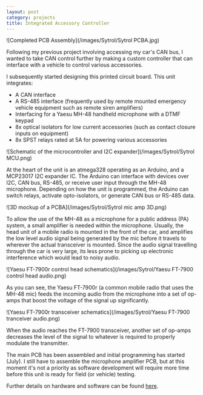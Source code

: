 ```yaml
---
layout: post
category: projects
title: Integrated Accessory Controller
---
```

![Completed PCB Assembly](/images/Sytrol/Sytrol PCBA.jpg)

Following my previous project involving accessing my car's CAN bus, I wanted to take CAN control further by making a custom controller that can interface with a vehicle to control various accessories.<!--more-->

I subsequently started designing this printed circuit board. This unit integrates:

* A CAN interface
* A RS-485 interface (frequently used  by remote mounted emergency vehicle equipment such as remote siren amplifiers)
* Interfacing for a Yaesu MH-48 handheld microphone with a DTMF keypad
* 8x optical isolators for low current accessories (such as contact closure inputs on equipment)
* 8x SPST relays rated at 5A for powering various accessories

![Schematic of the microcontroller and I2C expander](/images/Sytrol/Sytrol MCU.png)

At the heart of the unit is an atmega328 operating as an Arduino, and a MCP23017 I2C expander IC. The Arduino can interface with devices over I2C, CAN bus, RS-485, or receive user input through the MH-48 microphone. Depending on how the unit is programmed, the Arduino can switch relays, activate opto-isolators, or generate CAN bus or RS-485 data.

![3D mockup of a PCBA](/images/Sytrol/Sytrol mic amp 3D.png)

To allow the use of the MH-48 as a microphone for a public address (PA) system, a small amplifier is needed within the microphone. Usually, the head unit of a mobile radio is mounted in the front of the car, and amplifies the low level audio signal being generated by the mic before it travels to wherever the actual transceiver is mounted. Since the audio signal travelling through the car is very large, its less prone to picking up electronic interference which would lead to noisy audio.

![Yaesu FT-7900r control head schematics](/images/Sytrol/Yaesu FT-7900 control head audio.png)

As you can see, the Yaesu FT-7900r (a common mobile radio that uses the MH-48 mic) feeds the incoming audio from the microphone into a set of op-amps that boost the voltage of the signal up significantly.

![Yaesu FT-7900r transceiver schematics](/images/Sytrol/Yaesu FT-7900 tranceiver audio.png)

When the audio reaches the FT-7900 transceiver, another set of op-amps decreases the level of the signal to whatever is required to properly modulate the transmitter.

The main PCB has been assembled and initial programming has started (July). I still have to assemble the microphone amplifier PCB, but at this moment it's not a priority as software development will require more time before this unit is ready for field (or vehicle) testing.

Further details on hardware and software can be found <a href="https://github.com/aramder/Sytrol" target="_blank">here</a>.
